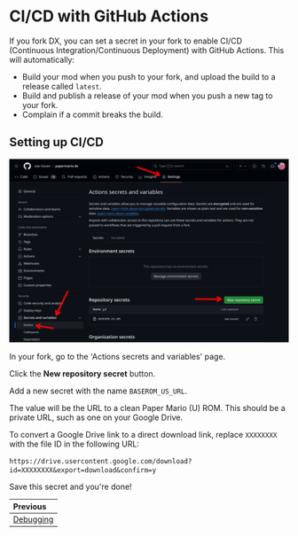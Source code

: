 # CI/CD with GitHub Actions

If you fork DX, you can set a secret in your fork to enable CI/CD (Continuous Integration/Continuous Deployment) with GitHub Actions. This will automatically:

- Build your mod when you push to your fork, and upload the build to a release called `latest`.
- Build and publish a release of your mod when you push a new tag to your fork.
- Complain if a commit breaks the build.

## Setting up CI/CD

![](./gh-actions-secret.png)

In your fork, go to the 'Actions secrets and variables' page.

Click the **New repository secret** button.

Add a new secret with the name `BASEROM_US_URL`.

The value will be the URL to a clean Paper Mario (U) ROM. This should be a private URL, such as one on your Google Drive.

To convert a Google Drive link to a direct download link, replace `XXXXXXXX` with the file ID in the following URL:

```
https://drive.usercontent.google.com/download?id=XXXXXXXX&export=download&confirm=y
```

Save this secret and you're done!

<div class="section_buttons">

| Previous                       |
|:-------------------------------|
|[Debugging](manual/gdb.md)      |

</div>
